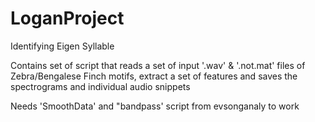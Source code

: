 # LoganProject
Identifying Eigen Syllable

Contains set of script that reads a set of input '.wav' & '.not.mat' files of Zebra/Bengalese Finch motifs, extract a set of features and saves the spectrograms and individual audio snippets

Needs 'SmoothData' and "bandpass' script from evsonganaly to work

